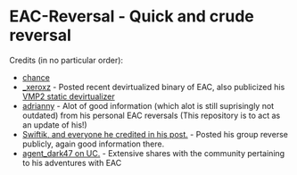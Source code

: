 # EAC-Reversal - Quick and crude reversal

Credits (in no particular order):
- [chance](https://github.com/ch4ncellor)
- [_xeroxz](https://githacks.org/_xeroxz) - Posted recent devirtualized binary of EAC, also publicized his [VMP2 static devirtualizer](https://githacks.org/vmp2/vmdevirt)
- [adrianny](https://github.com/adrianyy) - Alot of good information (which alot is still suprisingly not outdated) from his personal EAC reversals (This repository is to act as an update of his!)
- [Swiftik, and everyone he credited in his post.](https://www.unknowncheats.me/forum/members/1308837.html?s=94386816e697fc0d1bb4b3d802a7f0b8) - Posted his group reverse publicly, again good information there.
- [agent_dark47 on UC.](https://www.unknowncheats.me/forum/members/11666.html) - Extensive shares with the community pertaining to his adventures with EAC
